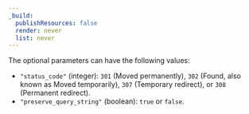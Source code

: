 ```yaml
---
_build:
  publishResources: false
  render: never
  list: never
---
```


The optional parameters can have the following values:

* `"status_code"` (integer): `301` (Moved permanently), `302` (Found, also known as Moved temporarily), `307` (Temporary redirect), or `308` (Permanent redirect).
* `"preserve_query_string"` (boolean): `true` or `false`.
